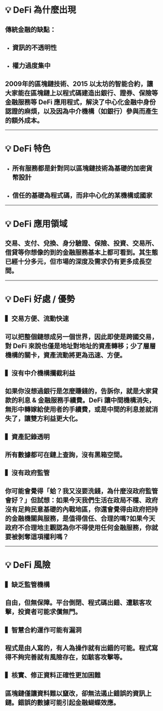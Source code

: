 
# 💡 DeFi 為什麼出現

## 傳統金融的缺點：
- ## 資訊的不透明性
- ## 權力過度集中

## 2009年的區塊鏈技術、2015 以太坊的智能合約，讓大家能在區塊鏈上以程式碼建造出銀行、證券、保險等金融服務等 DeFi 應用程式，解決了中心化金融中身份認證的麻煩，以及因為中介機構（如銀行）參與而產生的額外成本。

---

# 💡 DeFi 特色

- ## 所有服務都是針對同以區塊鏈技術為基礎的加密貨幣設計
- ## 信任的基礎為程式碼，而非中心化的某機構或國家

---

# 💡 DeFi 應用領域

## 交易、支付、兌換、身分驗證、保險、投資、交易所、借貸等你想像的到的金融服務基本上都可看到。其生態已經十分多元，但市場的深度及需求仍有更多成長空間。

---

# 💡 DeFi 好處 / 優勢

## ▍交易方便、流動快速
## 可以把整個鏈想成另一個世界，因此即使是跨國交易，對 DeFi 來說也僅是地址對地址的資產轉移；少了層層機構的關卡，資產流動將更為迅速、方便。

## ▍沒有中介機構攔截利益
## 如果你沒想過銀行是怎麼賺錢的，告訴你，就是大家貸款的利息 & 金融服務手續費。DeFi 讓中間機構消失，無形中轉嫁給使用者的手續費，或是中間的利息差就消失了，讓雙方利益更大化。

## ▍資產記錄透明
## 所有數據都可在鏈上查詢，沒有黑箱空間。

## ▍沒有政府監管
## 你可能會覺得「蛤？我又沒要洗錢，為什麼沒政府監管會好？」但試想：如果今天我們生活在政局不穩、政府沒有足夠民意基礎的內戰地區，你還會覺得由政府把持的金融機關與服務，是值得信任、合理的嗎?如果今天政府不合理地主觀認為你不得使用任何金融服務，你就要被剝奪這項權利嗎？

---

# 💡 DeFi 風險

## ▍缺乏監管機構
## 自由，但無保障。平台倒閉、程式碼出錯、遭駭客攻擊，投資者可能求償無門。

## ▍智慧合約運作可能有漏洞
## 程式是由人寫的，有人為操作就有出錯的可能。程式寫得不夠完善就有風險存在，如駭客攻擊等。

## ▍核實、修正資料正確性更加困難
## 區塊鏈僅讓資料難以竄改，卻無法遏止錯誤的資訊上鏈。錯誤的數據可能引起金融蝴蝶效應。